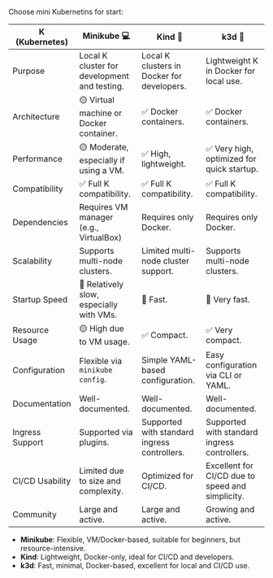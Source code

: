 
Choose mini Kubernetins for start:

K (Kubernetes)  | Minikube 💻                                   | Kind 🐳                                        | k3d 🚀
----------------|-----------------------------------------------|------------------------------------------------|----------------------------------------------
Purpose         | Local K cluster for development and testing.  | Local K clusters in Docker for developers.     | Lightweight K in Docker for local use.
Architecture    | 🟡 Virtual machine or Docker container.       | ✅ Docker containers.                          | ✅ Docker containers.
Performance     | 🟡 Moderate, especially if using a VM.        | ✅ High, lightweight.                          | ✅ Very high, optimized for quick startup.
Compatibility   | ✅ Full K compatibility.                      | ✅ Full K compatibility.                       | ✅ Full K compatibility.
Dependencies    | Requires VM manager (e.g., VirtualBox)        | Requires only Docker.                          | Requires only Docker.
Scalability     | Supports multi-node clusters.                 | Limited multi-node cluster support.            | Supports multi-node clusters.
Startup Speed   | 🐢 Relatively slow, especially with VMs.      | 🐇 Fast.                                       | 🚀 Very fast.
Resource Usage  | 🟡 High due to VM usage.                      | ✅ Compact.                                    | ✅ Very compact.
Configuration   | Flexible via `minikube config`.               | Simple YAML-based configuration.               | Easy configuration via CLI or YAML.
Documentation   | Well-documented.                              | Well-documented.                               | Well-documented.
Ingress Support | Supported via plugins.                        | Supported with standard ingress controllers.   | Supported with standard ingress controllers.
CI/CD Usability | Limited due to size and complexity.           | Optimized for CI/CD.                           | Excellent for CI/CD due to speed and simplicity.
Community       | Large and active.                             | Large and active.                              | Growing and active.

- **Minikube**: Flexible, VM/Docker-based, suitable for beginners, but resource-intensive.  
- **Kind**: Lightweight, Docker-only, ideal for CI/CD and developers.  
- **k3d**: Fast, minimal, Docker-based, excellent for local and CI/CD use.  
